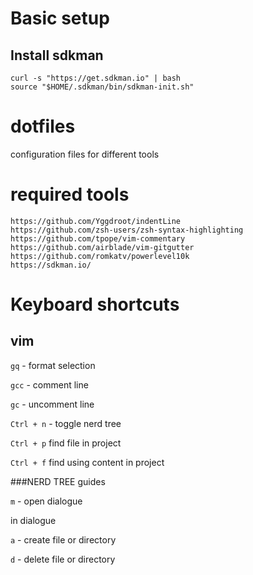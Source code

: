 # Basic setup

## Install sdkman
```
curl -s "https://get.sdkman.io" | bash
source "$HOME/.sdkman/bin/sdkman-init.sh"
```

# dotfiles

configuration files for different tools

# required tools
```
https://github.com/Yggdroot/indentLine
https://github.com/zsh-users/zsh-syntax-highlighting
https://github.com/tpope/vim-commentary
https://github.com/airblade/vim-gitgutter
https://github.com/romkatv/powerlevel10k
https://sdkman.io/
```

# Keyboard shortcuts

## vim

`gq` - format selection

`gcc` - comment line

`gc` - uncomment line

`Ctrl + n` - toggle nerd tree

`Ctrl + p` find file in project

`Ctrl + f` find using content in project

###NERD TREE guides

`m` - open dialogue

in dialogue

`a` - create file or directory

`d` - delete file or directory
